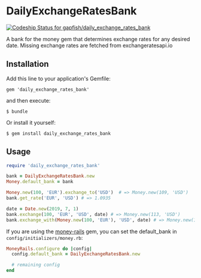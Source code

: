 # DailyExchangeRatesBank

[![Codeship Status for gapfish/daily_exchange_rates_bank](https://app.codeship.com/projects/4d5d2f00-c367-0137-d12d-621d2c7e26d1/status?branch=master)](https://app.codeship.com/projects/366592)

A bank for the money gem that determines exchange rates for any desired date.
Missing exchange rates are fetched from exchangeratesapi.io

## Installation

Add this line to your application's Gemfile:

`gem 'daily_exchange_rates_bank'`

and then execute:

`$ bundle`

Or install it yourself:

`$ gem install daily_exchange_rates_bank`

## Usage

```ruby
require 'daily_exchange_rates_bank'

bank = DailyExchangeRatesBank.new
Money.default_bank = bank

Money.new(100, 'EUR').exchange_to('USD')  # => Money.new(109, 'USD')
bank.get_rate('EUR', 'USD') # => 1.0935

date = Date.new(2019, 7, 1)
bank.exchange(100, 'EUR', 'USD', date) # => Money.new(113, 'USD')
bank.exchange_with(Money.new(100, 'EUR'), 'USD', date) # => Money.new(113, 'USD')
```

If you are using the [money-rails](https://github.com/RubyMoney/money-rails)
gem, you can set the default_bank in `config/initializers/money.rb`:

```ruby
MoneyRails.configure do |config|
  config.default_bank = DailyExchangeRatesBank.new

  # remaining config
end
```

